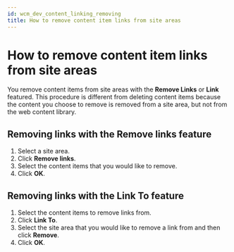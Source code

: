 ```yaml
---
id: wcm_dev_content_linking_removing
title: How to remove content item links from site areas
---
```


# How to remove content item links from site areas

You remove content items from site areas with the **Remove Links** or **Link** featured. This procedure is different from deleting content items because the content you choose to remove is removed from a site area, but not from the web content library.

## Removing links with the **Remove links** feature

1.  Select a site area.
2.  Click **Remove links**.
3.  Select the content items that you would like to remove.
4.  Click **OK**.

## Removing links with the **Link To** feature

1.  Select the content items to remove links from.
2.  Click **Link To**.
3.  Select the site area that you would like to remove a link from and then click **Remove**.
4.  Click **OK**.

